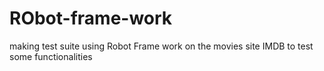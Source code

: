 # RObot-frame-work
making test suite using Robot Frame work on the movies site IMDB to test some functionalities
